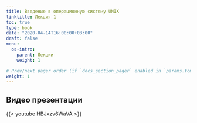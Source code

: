 ```yaml
---
title: Введение в операционную систему UNIX
linktitle: Лекция 1
toc: true
type: book
date: "2020-04-14T16:00:00+03:00"
draft: false
menu:
  os-intro:
    parent: Лекции
    weight: 1

# Prev/next pager order (if `docs_section_pager` enabled in `params.toml`)
weight: 1
---
```


## Видео презентации

{{< youtube HBJxzv6WaVA >}}
